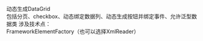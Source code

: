 ﻿动态生成DataGrid   
包括分页、checkbox、动态绑定数据列、动态生成按钮并绑定事件、允许泛型数据类
涉及技术点：   
FrameworkElementFactory（也可以选择XmlReader）    